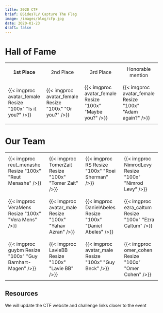 ```yaml
---
title: 2020 CTF
brief: BSidesTLV Capture The Flag
image: /images/blog/cfp.jpg
date: 2020-01-23
draft: false
---
```


# Hall of Fame

<table align="center">
    <tr>
        <td style="border:0px solid black; padding:10px;text-align: center;">
            <b>1st Place
        </td>
        <td style="border:0px solid black; padding:10px;text-align: center;">
            2nd Place
        </td>
        <td style="border:0px solid black; padding:10px;text-align: center;">
            3rd Place
        </td>
        <td style="border:0px solid black; padding:10px;text-align: center;">
            Honorable mention
        </td>
    </tr>
    <tr>
        <td style="border:0px solid black; padding:10px;">
        {{< imgproc avatar_female Resize "100x" "Is it you?" />}}
        </td>
        <td style="border:0px solid black; padding:10px;">
        {{< imgproc avatar_female Resize "100x" "Or you?" />}}
        </td>
        <td style="border:0px solid black; padding:10px;">
        {{< imgproc avatar_female Resize "100x" "Maybe you?" />}}
        </td>
        <td style="border:0px solid black; padding:10px;">
        {{< imgproc avatar_female Resize "100x" "Adam again?" />}}
        </td>
</table>


# Our Team

<table align="center">
    <tr>
        <td style="border:0px solid black; padding:10px;vertical-align:top;">
            {{< imgproc reut_menashe Resize "100x" "Reut Menashe" />}}
        </td>
        <td style="border:0px solid black; padding:10px;vertical-align:top;">
            {{< imgproc TomerZait Resize "100x" "Tomer Zait" />}}
        </td>
        <td style="border:0px solid black; padding:10px;vertical-align:top;">
            {{< imgproc RS Resize "100x" "Roei Sherman" />}} 
        </td>
        <td style="border:0px solid black; padding:10px;vertical-align:top;">
            {{< imgproc NimrodLevy Resize "100x" "Nimrod Levy" />}}
        </td>
    </tr>
    <tr>
        <td style="border:0px solid black; padding:10px;vertical-align:top;">
            {{< imgproc VeraMens Resize "100x" "Vera Mens" />}}
        </td>
        <td style="border:0px solid black; padding:10px;vertical-align:top;">
            {{< imgproc avatar_male Resize "100x" "Yahav Azran" />}}
        <td style="border:0px solid black; padding:10px;vertical-align:top;">
            {{< imgproc DanielAbeles Resize "100x" "Daniel Abeles" />}}
        </td>
        <td style="border:0px solid black; padding:10px;vertical-align:top;">
            {{< imgproc ezra_caltum Resize "100x" "Ezra Caltum" />}}
        </td>
    </tr>
    <tr>
        <td style="border:0px solid black; padding:10px;vertical-align:top;">
            {{< imgproc guybm Resize "100x" "Guy Barnhart-Magen" />}}
        </td>
        <td style="border:0px solid black; padding:10px;vertical-align:top;">
            {{< imgproc LavieBB Resize "100x" "Lavie BB" />}}
        </td>
        <td style="border:0px solid black; padding:10px;vertical-align:top;">
            {{< imgproc avatar_male Resize "100x" "Guy Beck" />}}
        </td>
        <td style="border:0px solid black; padding:10px;vertical-align:top;">
            {{< imgproc omer_cohen Resize "100x" "Omer Cohen" />}}
        </td>
    </tr>

</table>


## Resources

We will update the CTF website and challenge links closer to the event
